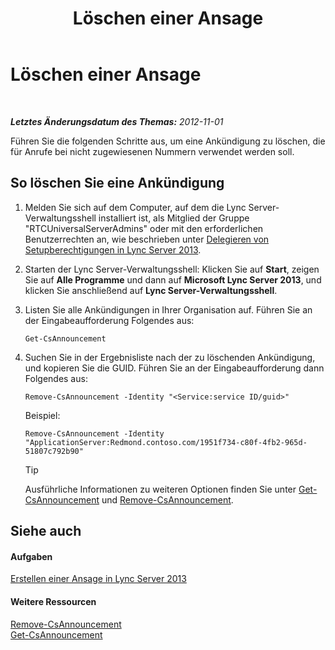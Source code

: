 ﻿---
title: Löschen einer Ansage
TOCTitle: Löschen einer Ansage
ms:assetid: 26ea7149-4470-4c22-9bab-8a4065aca44e
ms:mtpsurl: https://technet.microsoft.com/de-de/library/JJ687998(v=OCS.15)
ms:contentKeyID: 49890670
ms.date: 05/19/2016
mtps_version: v=OCS.15
ms.translationtype: HT
---

# Löschen einer Ansage

 

_**Letztes Änderungsdatum des Themas:** 2012-11-01_

Führen Sie die folgenden Schritte aus, um eine Ankündigung zu löschen, die für Anrufe bei nicht zugewiesenen Nummern verwendet werden soll.

## So löschen Sie eine Ankündigung

1.  Melden Sie sich auf dem Computer, auf dem die Lync Server-Verwaltungsshell installiert ist, als Mitglied der Gruppe "RTCUniversalServerAdmins" oder mit den erforderlichen Benutzerrechten an, wie beschrieben unter [Delegieren von Setupberechtigungen in Lync Server 2013](lync-server-2013-delegate-setup-permissions.md).

2.  Starten der Lync Server-Verwaltungsshell: Klicken Sie auf **Start**, zeigen Sie auf **Alle Programme** und dann auf **Microsoft Lync Server 2013**, und klicken Sie anschließend auf **Lync Server-Verwaltungsshell**.

3.  Listen Sie alle Ankündigungen in Ihrer Organisation auf. Führen Sie an der Eingabeaufforderung Folgendes aus:
    
        Get-CsAnnouncement

4.  Suchen Sie in der Ergebnisliste nach der zu löschenden Ankündigung, und kopieren Sie die GUID. Führen Sie an der Eingabeaufforderung dann Folgendes aus:
    
        Remove-CsAnnouncement -Identity "<Service:service ID/guid>" 
    
    Beispiel:
    
        Remove-CsAnnouncement -Identity "ApplicationServer:Redmond.contoso.com/1951f734-c80f-4fb2-965d-51807c792b90"
    

    > [!TIP]
    > Ausführliche Informationen zu weiteren Optionen finden Sie unter <A href="get-csannouncement.md">Get-CsAnnouncement</A> und <A href="remove-csannouncement.md">Remove-CsAnnouncement</A>.



## Siehe auch

#### Aufgaben

[Erstellen einer Ansage in Lync Server 2013](lync-server-2013-create-an-announcement.md)  

#### Weitere Ressourcen

[Remove-CsAnnouncement](remove-csannouncement.md)  
[Get-CsAnnouncement](get-csannouncement.md)

